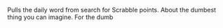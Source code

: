 Pulls the daily word from search for Scrabble points. About the dumbest thing you can imagine. For the dumb $$$$$$$$$$$$$$$$$$$$
